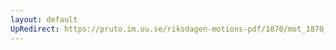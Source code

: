 ```yaml
---
layout: default
UpRedirect: https://pruto.im.uu.se/riksdagen-motions-pdf/1870/mot_1870__ak__132/mot_1870__ak__132-001.pdf
---
```

